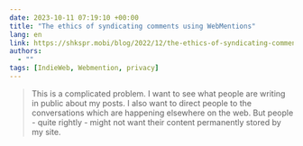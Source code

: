 ```yaml
---
date: 2023-10-11 07:19:10 +00:00
title: "The ethics of syndicating comments using WebMentions"
lang: en
link: https://shkspr.mobi/blog/2022/12/the-ethics-of-syndicating-comments-using-webmentions/
authors:
  - ""
tags: [IndieWeb, Webmention, privacy]
---
```


> This is a complicated problem. I want to see what people are writing in public about my posts. I also want to direct people to the conversations which are happening elsewhere on the web. But people - quite rightly - might not want their content permanently stored by my site.
